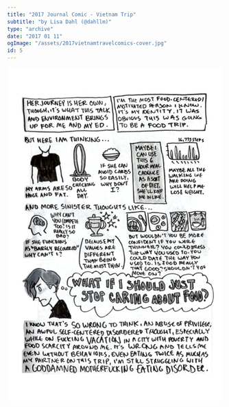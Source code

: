```yaml
---
title: "2017 Journal Comic - Vietnam Trip"
subtitle: "by Lisa Dahl (@dahllm)"
type: "archive"
date: "2017 01 11"
ogImage: "/assets/2017vietnamtravelcomics-cover.jpg"
id: 5
---
```


![Panel2](../../../images/20170111-vietnam2017/2017vietnamtravel-07.jpg)